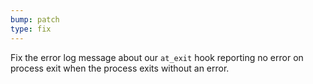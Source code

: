 ```yaml
---
bump: patch
type: fix
---
```


Fix the error log message about our `at_exit` hook reporting no error on process exit when the process exits without an error.
